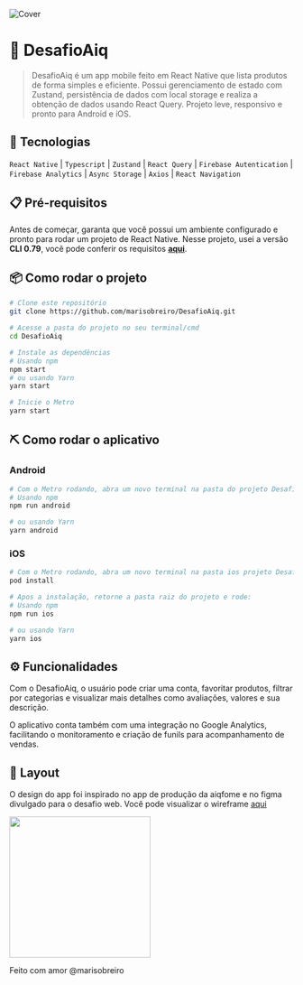 ![Cover](https://github.com/user-attachments/assets/5614ab67-9f33-47b9-b44d-727ac885ece9)



# 📱 DesafioAiq

> DesafioAiq é um app mobile feito em React Native que lista produtos de forma simples e eficiente. Possui gerenciamento de estado com Zustand, persistência de dados com local storage e realiza a obtenção de dados usando React Query. Projeto leve, responsivo e pronto para Android e iOS.

## 🚀 Tecnologias

`React Native` | `Typescript` | `Zustand` | `React Query` | `Firebase Autentication` | `Firebase Analytics` | `Async Storage` | `Axios` | `React Navigation`

## 📋 Pré-requisitos

Antes de começar, garanta que você possui um ambiente configurado e pronto para rodar um projeto de React Native.
Nesse projeto, usei a versâo **CLI 0.79**, você pode conferir os requisitos [**aqui**](https://reactnative.dev/docs/set-up-your-environment).

## 📦 Como rodar o projeto

```sh
# Clone este repositório
git clone https://github.com/marisobreiro/DesafioAiq.git

# Acesse a pasta do projeto no seu terminal/cmd
cd DesafioAiq

# Instale as dependências
# Usando npm
npm start
# ou usando Yarn
yarn start

# Inicie o Metro
yarn start
```

## ⛏️ Como rodar o aplicativo

### Android

```sh
# Com o Metro rodando, abra um novo terminal na pasta do projeto DesafioAiq e rode:
# Usando npm
npm run android

# ou usando Yarn
yarn android
```

### iOS

```sh
# Com o Metro rodando, abra um novo terminal na pasta ios projeto DesafioAiq rode:
pod install

# Apos a instalação, retorne a pasta raiz do projeto e rode:
# Usando npm
npm run ios

# ou usando Yarn
yarn ios
```

## ⚙️ Funcionalidades

Com o DesafioAiq, o usuário pode criar uma conta, favoritar produtos, filtrar por categorias e visualizar mais detalhes como avaliações, valores e sua descrição.

O aplicativo conta também com uma integração no Google Analytics, facilitando o monitoramento e criação de funils para acompanhamento de vendas.

## 🎨 Layout

O design do app foi inspirado no app de produção da aiqfome e no figma divulgado para o desafio web.
Você pode visualizar o wireframe [aqui](https://www.figma.com/design/wrlMJ5EUsSOXhSW2OVJnlF/DesafioAiq?node-id=0-1&m=dev&t=Hz6GsJAIZ6CJh5HP-1)


<img src="https://github.com/user-attachments/assets/72d583a9-48cd-4b04-a42c-647422a17bbf" width="250" />


Feito com amor @marisobreiro
